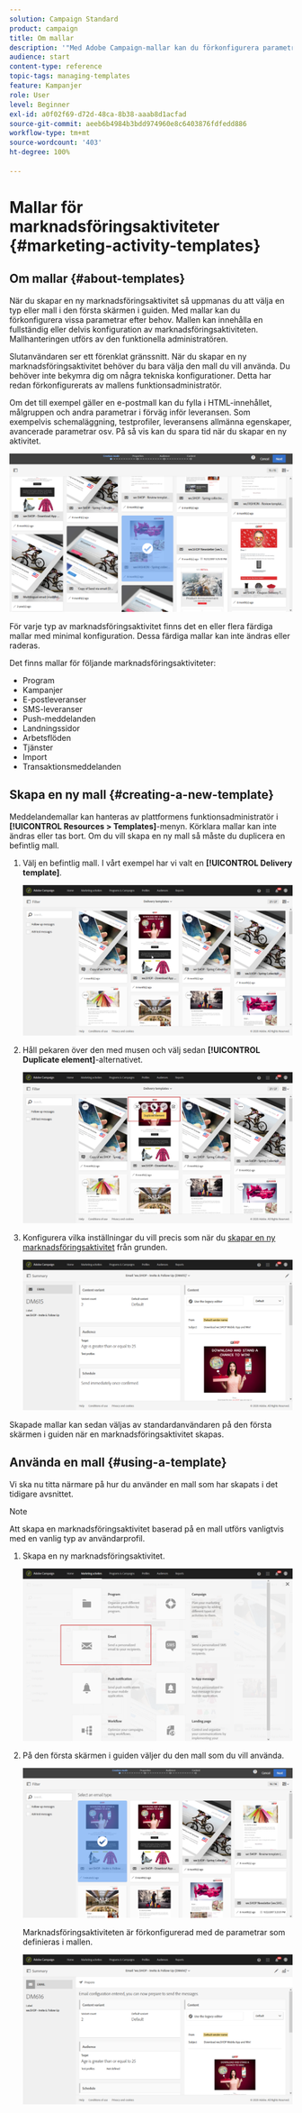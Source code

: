 ```yaml
---
solution: Campaign Standard
product: campaign
title: Om mallar
description: '"Med Adobe Campaign-mallar kan du förkonfigurera parametrar beroende på dina behov: mallar kan innehålla en fullständig eller delvis konfiguration av marknadsföringsaktiviteten för att förenkla användningen av Adobe Campaign för icke-tekniska slutanvändare."'
audience: start
content-type: reference
topic-tags: managing-templates
feature: Kampanjer
role: User
level: Beginner
exl-id: a0f02f69-d72d-48ca-8b38-aaab8d1acfad
source-git-commit: aeeb6b4984b3bdd974960e8c6403876fdfedd886
workflow-type: tm+mt
source-wordcount: '403'
ht-degree: 100%

---
```


# Mallar för marknadsföringsaktiviteter {#marketing-activity-templates}

## Om mallar {#about-templates}

När du skapar en ny marknadsföringsaktivitet så uppmanas du att välja en typ eller mall i den första skärmen i guiden.  Med mallar kan du förkonfigurera vissa parametrar efter behov.  Mallen kan innehålla en fullständig eller delvis konfiguration av marknadsföringsaktiviteten.  Mallhanteringen utförs av den funktionella administratören.

Slutanvändaren ser ett förenklat gränssnitt.  När du skapar en ny marknadsföringsaktivitet behöver du bara välja den mall du vill använda.  Du behöver inte bekymra dig om några tekniska konfigurationer.  Detta har redan förkonfigurerats av mallens funktionsadministratör.

Om det till exempel gäller en e-postmall kan du fylla i HTML-innehållet, målgruppen och andra parametrar i förväg inför leveransen. Som exempelvis schemaläggning, testprofiler, leveransens allmänna egenskaper, avancerade parametrar osv.  På så vis kan du spara tid när du skapar en ny aktivitet.

![](assets/template_1.png)

För varje typ av marknadsföringsaktivitet finns det en eller flera färdiga mallar med minimal konfiguration.  Dessa färdiga mallar kan inte ändras eller raderas.

Det finns mallar för följande marknadsföringsaktiviteter:

* Program
* Kampanjer
* E-postleveranser
* SMS-leveranser
* Push-meddelanden
* Landningssidor
* Arbetsflöden
* Tjänster
* Import
* Transaktionsmeddelanden

## Skapa en ny mall {#creating-a-new-template}

Meddelandemallar kan hanteras av plattformens funktionsadministratör i **[!UICONTROL Resources > Templates]**-menyn.  Körklara mallar kan inte ändras eller tas bort.  Om du vill skapa en ny mall så måste du duplicera en befintlig mall.

1. Välj en befintlig mall.  I vårt exempel har vi valt en **[!UICONTROL Delivery template]**.

   ![](assets/template_2.png)

1. Håll pekaren över den med musen och välj sedan **[!UICONTROL Duplicate element]**-alternativet.

   ![](assets/template_3.png)

1. Konfigurera vilka inställningar du vill precis som när du [skapar en ny marknadsföringsaktivitet](../../start/using/marketing-activities.md#creating-a-marketing-activity) från grunden.

   ![](assets/template_4.png)

Skapade mallar kan sedan väljas av standardanvändaren på den första skärmen i guiden när en marknadsföringsaktivitet skapas.

## Använda en mall {#using-a-template}

Vi ska nu titta närmare på hur du använder en mall som har skapats i det tidigare avsnittet.

>[!NOTE]
>
>Att skapa en marknadsföringsaktivitet baserad på en mall utförs vanligtvis med en vanlig typ av användarprofil.

1. Skapa en ny marknadsföringsaktivitet.

   ![](assets/template_5.png)

1. På den första skärmen i guiden väljer du den mall som du vill använda.

   ![](assets/template_6.png)

   Marknadsföringsaktiviteten är förkonfigurerad med de parametrar som definieras i mallen.

   ![](assets/template_7.png)
